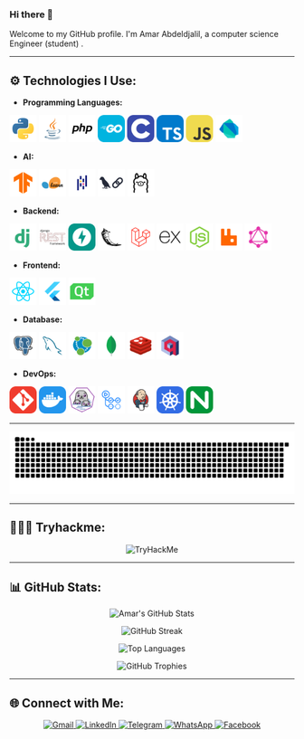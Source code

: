 ### Hi there 👋

Welcome to my GitHub profile. I'm Amar Abdeldjalil, a computer science Engineer (student) . 


---

## ⚙️ Technologies I Use:


<span>

- **Programming Languages:**
  
<img alt="Python" width="48px" src="icons/Py.svg" title="Python - Versatile programming language for web, AI, and scripting." />
<img alt="Java" width="48px" src="icons/Java.svg" title="Java - Object-oriented programming language used in web and Android development." />
<img alt="php" width="48px" src="icons/PHP.svg" title="PHP - Server-side scripting language for web development." />
<img alt="Go" width="48px" src="icons/GoLang.svg" title="Go - Efficient, statically typed language designed for scalability and performance, often used in cloud and server-side development." />
<img alt="C" width="48px" src="icons/C.svg" title="C - Low-level programming language for system programming." />
<img alt="TS" width="48px" src="icons/TypeScript.svg" title="TypeScript - A superset of JavaScript with static typing." />
<img alt="JS" width="48px" src="icons/JS.svg" title="JavaScript - The language of the web, enabling interactive web pages." />
<img alt="Dark" width="48px" src="icons/dart-light.svg" title="Dart - Optimized for front-end development, mainly used with Flutter." />


- **AI:**

<img alt="TensorFlow" width="48px" src="icons/TensorFlow.svg" title="TensorFlow - Open-source machine learning framework." />
<img alt="sklean" width="48px" src="icons/SciKitLearn.svg" title="Scikit-Learn - Machine learning library for Python." />
<img alt="pandas" width="48px" src="icons/pandas.svg" title="Pandas - Data analysis and manipulation library for Python." />
<img alt="langchain" width="48px" src="icons/langchain-light.svg" title="LangChain - Framework for building LLM-based applications." />
<img alt="ollam" width="48px" src="icons/ollama-light.svg" title="Ollama - AI model deployment and management tool." />

- **Backend:**


<img alt="Django" width="48px" src="icons/Dj.svg" title="Django - High-level Python web framework." />
<img alt="DjangoRest" width="48px" src="icons/Rest.svg" title="Django REST Framework - Toolkit for building web APIs in Django." />
<img alt="FastAPI" width="48px" src="icons/FastAPI.svg" title="FastAPI - High-performance Python web framework for APIs." />
<img alt="Flask" width="48px" src="icons/Flask.svg" title="Flask - Lightweight Python web framework." />
<img alt="Laravel" width="48px" src="icons/laravel.svg" title="Laravel - PHP framework for web applications." />
<img alt="ExpressJS" width="48px" src="icons/ExpressJS.svg" title="Express.js - Web application framework for Node.js." />
<img alt="node" width="48px" src="icons/NodeJS.svg" title="Node.js - JavaScript runtime for server-side applications." />
<img alt="rabbitMq" width="48px" src="icons/RabbitMQ-Light.svg" title="RabbitMQ - Message broker for asynchronous communication." />
<img alt="Graphql" width="48px" src="icons/GraphQL.svg" title="GraphQL - Query language for APIs." />

- **Frontend:**
  
<img alt="React" width="48px" src="icons/React.svg" title="React - JavaScript library for building user interfaces." />
<img alt="Flutter" width="48px" src="icons/Flutter-Light.svg" title="Flutter - UI toolkit for natively compiled applications." />
<img alt="pyqt6" width="48px" src="icons/QT.svg" title="PyQt6 - Python bindings for the Qt application framework." />

- **Database:**

<img alt="PostgresSQL" width="48px" src="icons/PSQL.svg" title="PostgreSQL - Advanced open-source relational database." />
<img alt="MySQL" width="48px" src="icons/MySQL.svg" title="MySQL - Popular open-source relational database." />
<img alt="Neo4j" width="48px" src="icons/Neo4j.svg" title="Neo4j - Graph database for connected data." />
<img alt="MongoDB" width="48px" src="icons/MongoDB.svg" title="MongoDB - NoSQL database for scalable applications." />
<img alt="Redis" width="48px" src="icons/Redis.svg" title="Redis - In-memory data store used for caching." />
<img alt="Qdrant" width="48px" src="icons/qdrant-light.svg" title="Qdrant - Vector search database for AI applications." />

- **DevOps:**

<img alt="Git" width="48px" src="icons/Git.svg" title="Git - Version control system." />
<img alt="Docker" width="48px" src="icons/Docker.svg" title="Docker - Containerization platform." />
<img alt="Podman" width="48px" src="icons/podman-light.svg" title="Podman - Alternative to Docker for managing containers." />
<img alt="Github-actions" width="48px" src="icons/githubactions-light.svg" title="GitHub Actions - Automation and CI/CD tool." />
<img alt="jenkins" width="48px" src="icons/Jenkins-Light.svg" title="Jenkins - Open-source automation server for CI/CD." />
<img alt="K8s" width="48px" src="icons/kubernetes.svg" title="Kubernetes - Container orchestration platform." />
<img alt="Nginx" width="48px" src="icons/Nginx.svg" title="Nginx - Web server and reverse proxy." />

</span>

---

<picture>
  <source media="(prefers-color-scheme: dark)" srcset="https://raw.githubusercontent.com/B-AJ-Amar/B-AJ-Amar/output/github-snake-dark.svg" />
  <source media="(prefers-color-scheme: light)" srcset="https://raw.githubusercontent.com/B-AJ-Amar/B-AJ-Amar/output/github-snake.svg" />
  <img alt="github-snake" src="https://raw.githubusercontent.com/B-AJ-Amar/B-AJ-Amar/output/github-snake.svg" />
</picture>

---

## 👨🏻‍💻 Tryhackme:
<p align="center">
 <a herf='https://tryhackme.com/p/Amar.AJ' > <img src="https://tryhackme-badges.s3.amazonaws.com/Amar.AJ.png" alt="TryHackMe" /></a>
</p>

---

## 📊 GitHub Stats:
<p align="center">
  <img src="https://github-readme-stats.vercel.app/api?username=B-AJ-Amar&show_icons=true&theme=dark" alt="Amar's GitHub Stats">
</p>

<p align="center">
  <img src="https://nirzak-streak-stats.vercel.app/?user=B-AJ-Amar&hide_border=false&theme=dark" alt="GitHub Streak">
</p>

<p align="center">
  <img src="https://github-readme-stats.vercel.app/api/top-langs/?username=B-AJ-Amar&theme=dark&layout=compact" alt="Top Languages">
</p>

<p align="center">
  <img src="https://github-profile-trophy.vercel.app/?username=B-AJ-Amar&theme=darkhub&rank=-B,-C,-?&column=-1" alt="GitHub Trophies">
</p>

---


## 🌐 Connect with Me:

<p align="center">
  <a href="mailto:amarbouakaz91@gmail.com">
    <img src="https://img.shields.io/badge/Gmail-D14836?style=for-the-badge&logo=gmail&logoColor=white" alt="Gmail">
  </a>
  <a href="https://www.linkedin.com/in/b-aj-amar/">
    <img src="https://img.shields.io/badge/linkedin-%230077B5.svg?style=for-the-badge&logo=linkedin&logoColor=white" alt="LinkedIn">
  </a>
  <a href="https://t.me/B_AJ_Amar">
    <img src="https://img.shields.io/badge/Telegram-2CA5E0?style=for-the-badge&logo=telegram&logoColor=white" alt="Telegram">
  </a>
  <a href="https://wa.me/+213799510793">
    <img src="https://img.shields.io/badge/WhatsApp-25D366?style=for-the-badge&logo=whatsapp&logoColor=white" alt="WhatsApp">
  </a>
  <a href="https://www.facebook.com/B.Amar.ADj/">
    <img src="https://img.shields.io/badge/Facebook-%231877F2.svg?style=for-the-badge&logo=Facebook&logoColor=white" alt="Facebook">
  </a>
</p>


<!--
**Bkz-Amar/Bkz-Amar** is a ✨ _special_ ✨ repository because its `README.md` (this file) appears on your GitHub profile.
Here are some ideas to get you started:

- 🔭 I’m currently working on ...
- 🌱 I’m currently learning ...
- 👯 I’m looking to collaborate on ...
- 🤔 I’m looking for help with ...
- 💬 Ask me about ...
- 📫 How to reach me: amarbouakaz91
- 😄 Pronouns: ...
- ⚡ Fun fact: ...
-->


